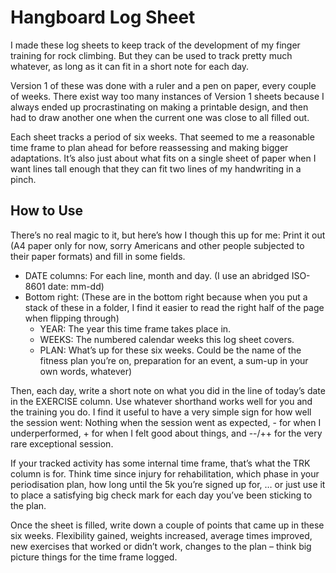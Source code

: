 # Hangboard Log Sheet

I made these log sheets to keep track of the development of my finger training for rock climbing.
But they can be used to track pretty much whatever, as long as it can fit in a short note for each day.

Version 1 of these was done with a ruler and a pen on paper, every couple of weeks.
There exist way too many instances of Version 1 sheets because I always ended up procrastinating on making a printable design, and then had to draw another one when the current one was close to all filled out.

Each sheet tracks a period of six weeks.
That seemed to me a reasonable time frame to plan ahead for before reassessing and making bigger adaptations.
It’s also just about what fits on a single sheet of paper when I want lines tall enough that they can fit two lines of my handwriting in a pinch.

## How to Use

There’s no real magic to it, but here’s how I though this up for me:
Print it out (A4 paper only for now, sorry Americans and other people subjected to their paper formats) and fill in some fields.

* DATE columns: For each line, month and day. (I use an abridged ISO-8601 date: mm-dd)
* Bottom right: (These are in the bottom right because when you put a stack of these in a folder, I find it easier to read the right half of the page when flipping through)
	* YEAR: The year this time frame takes place in.
	* WEEKS: The numbered calendar weeks this log sheet covers.
	* PLAN: What’s up for these six weeks. Could be the name of the fitness plan you’re on, preparation for an event, a sum-up in your own words, whatever)

Then, each day, write a short note on what you did in the line of today’s date in the EXERCISE column.
Use whatever shorthand works well for you and the training you do.
I find it useful to have a very simple sign for how well the session went:
Nothing when the session went as expected, - for when I underperformed, + for when I felt good about things, and --/++ for the very rare exceptional session.

If your tracked activity has some internal time frame, that’s what the TRK column is for.
Think time since injury for rehabilitation, which phase in your periodisation plan, how long until the 5k you’re signed up for, … or just use it to place a satisfying big check mark for each day you’ve been sticking to the plan.

Once the sheet is filled, write down a couple of points that came up in these six weeks.
Flexibility gained, weights increased, average times improved, new exercises that worked or didn’t work, changes to the plan – think big picture things for the time frame logged.

